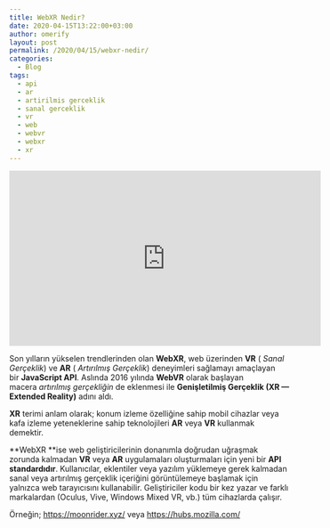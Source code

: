 ```yaml
---
title: WebXR Nedir?
date: 2020-04-15T13:22:00+03:00
author: omerify
layout: post
permalink: /2020/04/15/webxr-nedir/
categories:
  - Blog
tags:
  - api
  - ar
  - artirilmis gerceklik
  - sanal gerceklik
  - vr
  - web
  - webvr
  - webxr
  - xr
---
```


<iframe width="560" height="315" src="https://www.youtube.com/embed/uXBDogyGXTQ" title="YouTube video player" frameborder="0" allow="accelerometer; autoplay; clipboard-write; encrypted-media; gyroscope; picture-in-picture" allowfullscreen></iframe>

Son yılların yükselen trendlerinden olan&nbsp;**WebXR**, web üzerinden&nbsp;**VR**&nbsp;(&nbsp;_Sanal Gerçeklik_) ve&nbsp;**AR**&nbsp;(&nbsp;_Artırılmış Gerçeklik_) deneyimleri sağlamayı amaçlayan bir&nbsp;**JavaScript API**. Aslında 2016 yılında&nbsp;**WebVR**&nbsp;olarak başlayan macera&nbsp;_artırılmış gerçekliğin_&nbsp;de eklenmesi ile&nbsp;**Genişletilmiş Gerçeklik (XR — Extended Reality)**&nbsp;adını aldı.

**XR**&nbsp;terimi anlam olarak; konum izleme özelliğine sahip mobil cihazlar veya kafa izleme yeteneklerine sahip teknolojileri&nbsp;**AR**&nbsp;veya&nbsp;**VR**&nbsp;kullanmak demektir.

**WebXR&nbsp;**ise web geliştiricilerinin donanımla doğrudan uğraşmak zorunda kalmadan&nbsp;**VR**&nbsp;veya&nbsp;**AR**&nbsp;uygulamaları oluşturmaları için yeni bir&nbsp;**API standardıdır**. Kullanıcılar, eklentiler veya yazılım yüklemeye gerek kalmadan sanal veya artırılmış gerçeklik içeriğini görüntülemeye başlamak için yalnızca web tarayıcısını kullanabilir. Geliştiriciler kodu bir kez yazar ve farklı markalardan (Oculus, Vive, Windows Mixed VR, vb.) tüm cihazlarda çalışır.

Örneğin; <a href="https://moonrider.xyz/" target="_blank" rel="noreferrer noopener nofollow">https://moonrider.xyz/</a> veya <a href="https://hubs.mozilla.com/" target="_blank" rel="noreferrer noopener nofollow">https://hubs.mozilla.com/</a>